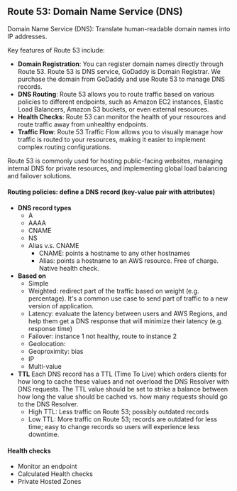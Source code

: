 ## Route 53: Domain Name Service (DNS)
Domain Name Service (DNS): Translate human-readable domain names into IP addresses.

Key features of Route 53 include:
- **Domain Registration**: You can register domain names directly through Route 53. Route 53 is DNS service, GoDaddy is Domain Registrar. We purchase the domain from GoDaddy and use Route 53 to manage DNS records.
- **DNS Routing**: Route 53 allows you to route traffic based on various policies to different endpoints, such as Amazon EC2 instances, Elastic Load Balancers, Amazon S3 buckets, or even external resources.
- **Health Checks**: Route 53 can monitor the health of your resources and route traffic away from unhealthy endpoints.
- **Traffic Flow**: Route 53 Traffic Flow allows you to visually manage how traffic is routed to your resources, making it easier to implement complex routing configurations.

Route 53 is commonly used for hosting public-facing websites, managing internal DNS for private resources, and implementing global load balancing and failover solutions.

#### Routing policies: define a DNS record (key-value pair with attributes)
- **DNS record types**
	-  A
	- AAAA
	- CNAME
	- NS
	- Alias v.s. CNAME
		- CNAME: points a hostname to any other hostnames
		- Alias: points a hostname to an AWS resource. Free of charge. Native health check.
- **Based on**
	- Simple
	- Weighted: redirect part of the traffic based on weight (e.g. percentage). It's a common use case to send part of traffic to a new version of application.
	- Latency: evaluate the latency between users and AWS Regions, and help them get a DNS response that will minimize their latency (e.g. response time)
	- Failover: instance 1 not healthy, route to instance 2
	- Geolocation:
	- Geoproximity: bias
	- IP
	- Multi-value
- **TTL**
	Each DNS record has a TTL (Time To Live) which orders clients for how long to cache these values and not overload the DNS Resolver with DNS requests. The TTL value should be set to strike a balance between how long the value should be cached vs. how many requests should go to the DNS Resolver.
	- High TTL: Less traffic on Route 53; possibly outdated records
	- Low TTL: More traffic on Route 53; records are outdated for less time; easy to change records so users will experience less downtime.

#### Health checks
- Monitor an endpoint
- Calculated Health checks
- Private Hosted Zones
